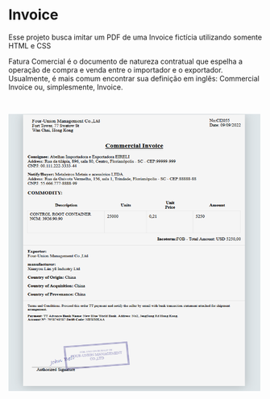 ﻿# Invoice

Esse projeto busca imitar um PDF de uma Invoice fictícia utilizando somente HTML e CSS


Fatura Comercial é o documento de natureza contratual que espelha a operação de compra e venda entre o importador e o exportador. Usualmente, é mais comum encontrar sua definição em inglês: Commercial Invoice ou, simplesmente, Invoice.


​

<a href="url"><img src="https://github.com/alexandre-jr-94/Invoice/blob/main/Invoice.PNG" align="left" height="550" width="500" ></a> 
